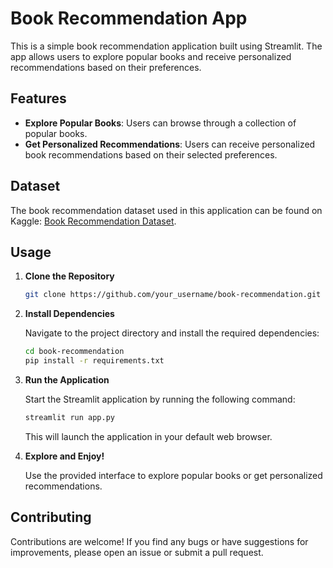 # Book Recommendation App

This is a simple book recommendation application built using Streamlit. The app allows users to explore popular books and receive personalized recommendations based on their preferences.

## Features

- **Explore Popular Books**: Users can browse through a collection of popular books.
- **Get Personalized Recommendations**: Users can receive personalized book recommendations based on their selected preferences.

## Dataset

The book recommendation dataset used in this application can be found on Kaggle: [Book Recommendation Dataset](https://www.kaggle.com/datasets/arashnic/book-recommendation-dataset).

## Usage

1. **Clone the Repository**

   ```bash
   git clone https://github.com/your_username/book-recommendation.git
   ```

2. **Install Dependencies**

   Navigate to the project directory and install the required dependencies:

   ```bash
   cd book-recommendation
   pip install -r requirements.txt
   ```

3. **Run the Application**

   Start the Streamlit application by running the following command:

   ```bash
   streamlit run app.py
   ```

   This will launch the application in your default web browser.

4. **Explore and Enjoy!**

   Use the provided interface to explore popular books or get personalized recommendations.

## Contributing

Contributions are welcome! If you find any bugs or have suggestions for improvements, please open an issue or submit a pull request.
